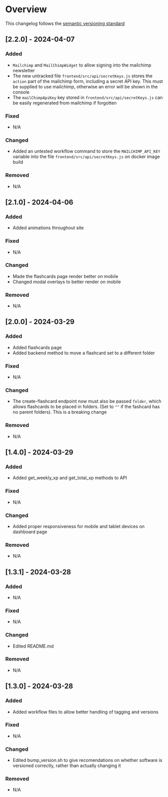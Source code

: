 # Overview

This changelog follows the [semantic versioning standard](https://semver.org)

<!--
## [0.0.0] - yyyy-mm-dd

### Added

- N/A

### Fixed

- N/A

### Changed

- N/A

### Removed

- N/A
-->

## [2.2.0] - 2024-04-07

### Added

- `Mailchimp` and `MailChimpWidget` to allow signing into the mailchimp newsletter
- The new untracked file `frontend/src/api/secretKeys.js` stores the `action` part of the mailchimp form, including a secret API key. This must be supplied to use mailchimp, otherwise an error will be shown in the console
- The `mailChimpApiKey` key stored in `frontend/src/api/secretKeys.js` can be easily regenerated from mailchimp if forgotten

### Fixed

- N/A

### Changed

- Added an untested workflow command to store the `MAILCHIMP_API_KEY` variable into the file `frontend/src/api/secretKeys.js` on docker image build

### Removed

- N/A

## [2.1.0] - 2024-04-06

### Added

- Added animations throughout site

### Fixed

- N/A

### Changed

- Made the flashcards page render better on mobile
- Changed modal overlays to better render on mobile

### Removed

- N/A

## [2.0.0] - 2024-03-29

### Added

- Added flashcards page
- Added backend method to move a flashcard set to a different folder

### Fixed

- N/A

### Changed

- The create-flashcard endpoint now must also be passed `folder`, which allows flashcards to be placed in folders. (Set to `""` if the fashcard has no parent folders). This is a breaking change

### Removed

- N/A

## [1.4.0] - 2024-03-29

### Added

- Added get_weekly_xp and get_total_xp methods to API

### Fixed

- N/A

### Changed

- Added proper responsiveness for mobile and tablet devices on dashboard page

### Removed

- N/A

## [1.3.1] - 2024-03-28

### Added

- N/A

### Fixed

- N/A

### Changed

- Edited README.md

### Removed

- N/A

## [1.3.0] - 2024-03-28

### Added

- Added workflow files to allow better handling of tagging and versions

### Fixed

- N/A

### Changed

- Edited bump_version.sh to give recomendations on whether software is versioned correctly, rather than actually changing it

### Removed

- N/A
